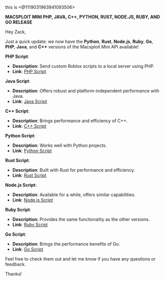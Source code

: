 this is <@1119031963941093506> 

**MACSPLOIT MINI PHP, JAVA, C++, PYTHON, RUST, NODE.JS, RUBY, AND GO RELEASE**

Hey Zack,

Just a quick update: we now have the **Python**, **Rust**, **Node.js**, **Ruby**, **Go**, **PHP**, **Java**, and **C++** versions of the Macsploit Mini API available!

**PHP Script**:
- **Description**: Send custom Roblox scripts to a local server using PHP.
- **Link**: [PHP Script](https://github.com/draxsoft/msapi-mini-php)

**Java Script**:
- **Description**: Offers robust and platform-independent performance with Java.
- **Link**: [Java Script](https://github.com/draxsoft/msapi-mini-java)

**C++ Script**:
- **Description**: Brings performance and efficiency of C++.
- **Link**: [C++ Script](https://github.com/draxsoft/msapi-mini-cpp)

**Python Script**:
- **Description**: Works well with Python projects.
- **Link**: [Python Script](https://github.com/draxsoft/msapi-mini-py)

**Rust Script**:
- **Description**: Built with Rust for performance and efficiency.
- **Link**: [Rust Script](https://github.com/draxsoft/msapi-mini-rust)

**Node.js Script**:
- **Description**: Available for a while, offers similar capabilities.
- **Link**: [Node.js Script](https://github.com/draxsoft/msapi-mini)

**Ruby Script**:
- **Description**: Provides the same functionality as the other versions.
- **Link**: [Ruby Script](https://github.com/draxsoft/msapi-mini-ruby)

**Go Script**:
- **Description**: Brings the performance benefits of Go.
- **Link**: [Go Script](https://github.com/draxsoft/msapi-mini-go)

Feel free to check them out and let me know if you have any questions or feedback.

Thanks!
